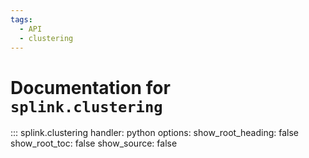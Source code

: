 ```yaml
---
tags:
  - API
  - clustering
---
```

# Documentation for `splink.clustering`

::: splink.clustering
    handler: python
    options:
      show_root_heading: false
      show_root_toc: false
      show_source: false


